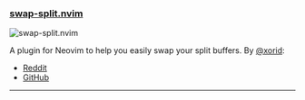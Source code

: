 <h3 id="new-swap-split.nvim">
    <a href="#new-swap-split.nvim">
        <span class="icon-text">
            <span class="icon">
                <i class="fa-solid fa-book"></i>
            </span>
            <span>swap-split.nvim</span>
        </span>
    </a>
</h3>

![swap-split.nvim](https://user-images.githubusercontent.com/506592/202920428-eed86965-a0c7-4710-950a-1ec756a1cdb5.gif)

A plugin for Neovim to help you easily swap your split buffers. By [@xorid](https://github.com/xorid):

- [Reddit](https://www.reddit.com/r/neovim/comments/yxla04/swapsplitnvim_a_plugin_to_swap_split_buffers/)
- [GitHub](https://github.com/xorid/swap-split.nvim)

---
